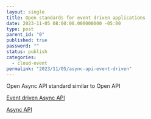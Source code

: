 ```yaml
---
layout: single
title: Open standards for event driven applications
date: 2023-11-05 08:00:00.000000000 -05:00
type: post
parent_id: "0"
published: true
password: ""
status: publish
categories:
  - cloud-event
permalink: "2023/11/05/async-api-event-driven"
---
```


Open Async API standard similar to Open API

[Event driven Async API](https://www.youtube.com/watch?v=cIU1Rl1cZjA&ab_channel=Devoxx)

[Async API](https://www.asyncapi.com/)
